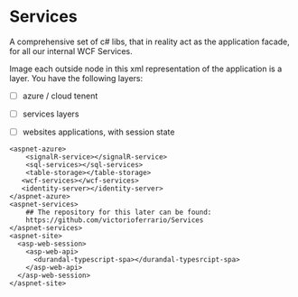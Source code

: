 # Services
A comprehensive set of c# libs, that in reality act as the application facade, for all our internal WCF Services.

 Image each outside node in this xml representation of the application is a layer. 
 You have the following layers:
 - [ ] azure / cloud tenent
 - [ ] services layers
 - [ ] websites applications, with session state
 
 
 
```
<aspnet-azure>    
    <signalR-service></signalR-service>   
    <sql-services></sql-services>
    <table-storage></table-storage>
   <wcf-services></wcf-services>
   <identity-server></identity-server>
</aspnet-azure>
<aspnet-services>
    ## The repository for this later can be found:
    https://github.com/victorioferrario/Services
</aspnet-services>
<aspnet-site>  
  <asp-web-session>    
    <asp-web-api>
      <durandal-typescript-spa></durandal-typesrcipt-spa>
    </asp-web-api>
  </asp-web-session>
</aspnet-site>
```
